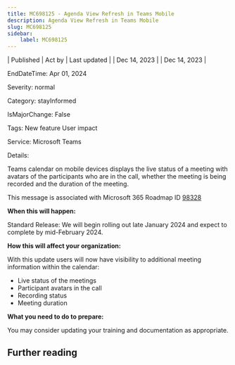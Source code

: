 ```yaml
---
title: MC698125 - Agenda View Refresh in Teams Mobile
description: Agenda View Refresh in Teams Mobile
slug: MC698125
sidebar:
    label: MC698125
---
```



| Published | Act by | Last updated |
| Dec 14, 2023 |  | Dec 14, 2023 |

EndDateTime: Apr 01, 2024

Severity: normal

Category: stayInformed

IsMajorChange: False

Tags: New feature User impact

Service: Microsoft Teams

Details: 

<p>Teams calendar on mobile devices displays the live status of a meeting with avatars of the participants who are in the call, whether the meeting is being recorded and the duration of the meeting.<br></p><p>This message is associated with Microsoft 365 Roadmap ID <a href="https://www.microsoft.com/microsoft-365/roadmap?rtc=1%26filters=&amp;searchterms=98328" target="_blank">98328</a> </p><p><b>When this will happen:</b></p><p>Standard Release: We will begin rolling out late January 2024 and expect to complete by mid-February 2024.</p><p><b>How this will affect your organization:</b></p><p>With this update users will now have visibility to additional meeting information within the calendar:</p><ul><li>Live status of the meetings</li><li>Participant avatars in the call</li><li>Recording status</li><li>Meeting duration</li></ul><p><b>What you need to do to prepare:</b></p><p>You may consider updating your training and documentation as appropriate.</p>

## Further reading
